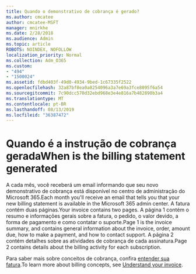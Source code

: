 ```yaml
---
title: Quando o demonstrativo de cobrança é gerado?
ms.author: cmcatee
author: cmcatee-MSFT
manager: mnirkhe
ms.date: 2/28/2018
ms.audience: Admin
ms.topic: article
ROBOTS: NOINDEX, NOFOLLOW
localization_priority: Normal
ms.collection: Adm_O365
ms.custom:
- "494"
- "1500024"
ms.assetid: fdbd403f-49d0-4934-9bed-1c67335f2522
ms.openlocfilehash: 32a87bf8ea0a8254096a3a7e69a3fce8095f6a54
ms.sourcegitcommit: 7c90dcc570d32ebd968e3e4e816a7b482890b3a4
ms.translationtype: MT
ms.contentlocale: pt-BR
ms.lasthandoff: 08/13/2019
ms.locfileid: "36387472"
---
```

# <a name="when-is-the-billing-statement-generated"></a><span data-ttu-id="1e8a9-102">Quando é a instrução de cobrança gerada</span><span class="sxs-lookup"><span data-stu-id="1e8a9-102">When is the billing statement generated</span></span>

<span data-ttu-id="1e8a9-103">A cada mês, você receberá um email informando que seu novo demonstrativo de cobrança está disponível no centro de administração do Microsoft 365.</span><span class="sxs-lookup"><span data-stu-id="1e8a9-103">Each month you'll receive an email that tells you that your new billing statement is available in the Microsoft 365 admin center.</span></span> <span data-ttu-id="1e8a9-104">A fatura contém duas páginas.</span><span class="sxs-lookup"><span data-stu-id="1e8a9-104">Your invoice contains two pages.</span></span> <span data-ttu-id="1e8a9-105">A página 1 contém o resumo e informações gerais sobre a fatura, o pedido, o valor devido, a forma de pagamento e como contatar o suporte.</span><span class="sxs-lookup"><span data-stu-id="1e8a9-105">Page 1 is the invoice summary, and contains general information about the invoice, order, amount due, how to make a payment, and how to contact support.</span></span> <span data-ttu-id="1e8a9-106">A página 2 contém detalhes sobre as atividades de cobrança de cada assinatura.</span><span class="sxs-lookup"><span data-stu-id="1e8a9-106">Page 2 contains details about the billing activity for each subscription.</span></span>
  
<span data-ttu-id="1e8a9-107">Para saber mais sobre conceitos de cobrança, confira [entender sua fatura](https://docs.microsoft.com/en-us/office365/admin/subscriptions-and-billing/understand-your-invoice).</span><span class="sxs-lookup"><span data-stu-id="1e8a9-107">To learn more about billing concepts, see [Understand your invoice](https://docs.microsoft.com/en-us/office365/admin/subscriptions-and-billing/understand-your-invoice).</span></span>